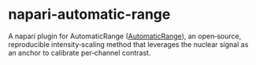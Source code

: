 <!-- This file is a placeholder for customizing description of your plugin 
on the napari hub if you wish. The readme file will be used by default if
you wish not to do any customization for the napari hub listing.

If you need some help writing a good description, check out our 
[guide](https://github.com/chanzuckerberg/napari-hub/wiki/Writing-the-Perfect-Description-for-your-Plugin)
-->

# napari-automatic-range
A napari plugin for AutomaticRange ([AutomaticRange](https://github.com/Pacomito/AutomaticRange)), an open‑source, reproducible intensity‑scaling method that leverages the nuclear signal as an anchor to calibrate per‑channel contrast. 
